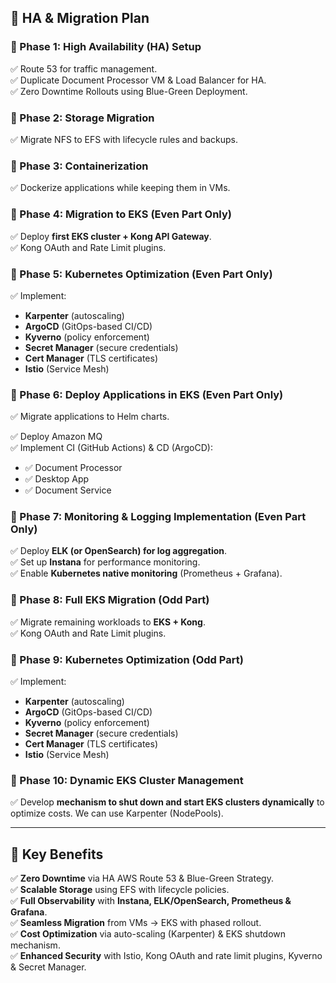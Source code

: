 ## **🚀 HA & Migration Plan**

### **🔹 Phase 1: High Availability (HA) Setup**

✅ Route 53 for traffic management.\
✅ Duplicate Document Processor VM & Load Balancer for HA.\
✅ Zero Downtime Rollouts using Blue-Green Deployment.

### **🔹 Phase 2: Storage Migration**

✅ Migrate NFS to EFS with lifecycle rules and backups.

### **🔹 Phase 3: Containerization**

✅ Dockerize applications while keeping them in VMs.

### **🔹 Phase 4: Migration to EKS (Even Part Only)**

✅ Deploy **first EKS cluster + Kong API Gateway**.\
✅ Kong OAuth and Rate Limit plugins.

### **🔹 Phase 5: Kubernetes Optimization (Even Part Only)**

✅ Implement:

- **Karpenter** (autoscaling)
- **ArgoCD** (GitOps-based CI/CD)
- **Kyverno** (policy enforcement)
- **Secret Manager** (secure credentials)
- **Cert Manager** (TLS certificates)
- **Istio** (Service Mesh)

### **🔹 Phase 6: Deploy Applications in EKS (Even Part Only)**

✅ Migrate applications to Helm charts.

✅ Deploy Amazon MQ\
✅ Implement CI (GitHub Actions) & CD (ArgoCD):

- ✅ Document Processor
- ✅ Desktop App
- ✅ Document Service

### **🔹 Phase 7: Monitoring & Logging Implementation (Even Part Only)**

✅ Deploy **ELK (or OpenSearch) for log aggregation**.\
✅ Set up **Instana** for performance monitoring.\
✅ Enable **Kubernetes native monitoring** (Prometheus + Grafana).

### **🔹 Phase 8: Full EKS Migration (Odd Part)**

✅ Migrate remaining workloads to **EKS + Kong**.\
✅ Kong OAuth and Rate Limit plugins.

### **🔹 Phase 9: Kubernetes Optimization (Odd Part)**

✅ Implement:

- **Karpenter** (autoscaling)
- **ArgoCD** (GitOps-based CI/CD)
- **Kyverno** (policy enforcement)
- **Secret Manager** (secure credentials)
- **Cert Manager** (TLS certificates)
- **Istio** (Service Mesh)

### **🔹 Phase 10: Dynamic EKS Cluster Management**

✅ Develop **mechanism to shut down and start EKS clusters dynamically** to optimize costs. We can use Karpenter (NodePools).

---

## **🔹 Key Benefits**

✅ **Zero Downtime** via HA AWS Route 53 & Blue-Green Strategy.\
✅ **Scalable Storage** using EFS with lifecycle policies.\
✅ **Full Observability** with **Instana, ELK/OpenSearch, Prometheus & Grafana**.\
✅ **Seamless Migration** from VMs → EKS with phased rollout.\
✅ **Cost Optimization** via auto-scaling (Karpenter) & EKS shutdown mechanism.\
✅ **Enhanced Security** with Istio, Kong OAuth and rate limit plugins, Kyverno & Secret Manager.

